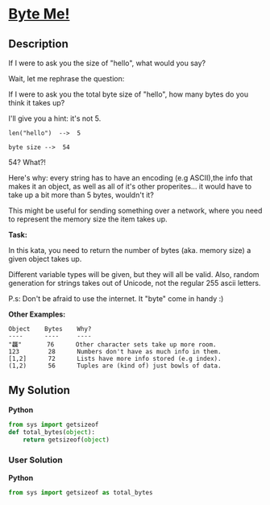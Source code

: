 # [Byte Me!](https://www.codewars.com/kata/636f26f52aae8fcf3fa35819)

## Description

If I were to ask you the size of "hello", what would you say?

Wait, let me rephrase the question:

If I were to ask you the total byte size of "hello", how many bytes do you think it takes up?

I'll give you a hint: it's not 5.

```
len("hello")  -->  5

byte size -->  54
```

54? What?!

Here's why: every string has to have an encoding (e.g ASCII),the info that makes it an object, as well as all of it's other properites... it would have to take up a bit more than 5 bytes, wouldn't it?

This might be useful for sending something over a network, where you need to represent the memory size the item takes up.

**Task:**

In this kata, you need to return the number of bytes (aka. memory size) a given object takes up.

Different variable types will be given, but they will all be valid. Also, random generation for strings takes out of Unicode, not the regular 255 ascii letters.

P.s: Don't be afraid to use the internet. It "byte" come in handy :)

**Other Examples:**

```
Object    Bytes    Why?
----      ----     ----
"龘"       76      Other character sets take up more room.
123        28      Numbers don't have as much info in them.
[1,2]      72      Lists have more info stored (e.g index).
(1,2)      56      Tuples are (kind of) just bowls of data.
```

## My Solution

**Python**

```py
from sys import getsizeof
def total_bytes(object):
    return getsizeof(object)
```

### User Solution

**Python**

```py
from sys import getsizeof as total_bytes
```
